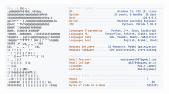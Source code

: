 <picture>
  <source srcset="https://raw.githubusercontent.com/mmazinjameel/mmazinjameel/main/dark_mode.svg?v=1748686200" media="(prefers-color-scheme: dark)">
  <img src="https://raw.githubusercontent.com/mmazinjameel/mmazinjameel/main/light_mode.svg?v=1748686200">
</picture>
